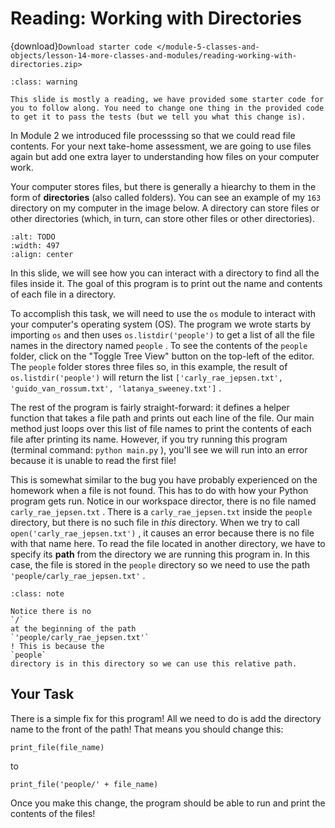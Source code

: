 # <i class="fas fa-laptop fa-fw"></i> Reading: Working with Directories

{download}`Download starter code </module-5-classes-and-objects/lesson-14-more-classes-and-modules/reading-working-with-directories.zip>`

```{admonition} Warning
:class: warning

This slide is mostly a reading, we have provided some starter code for you to follow along. You need to change one thing in the provided code to get it to pass the tests (but we tell you what this change is).

```

In Module 2 we introduced file processsing so that we could read file contents. For your next take-home assessment, we are going to use files again but add one extra layer to understanding how files on your computer work.

Your computer stores files, but there is generally a hiearchy to them in the form of **directories** (also called folders). You can see an example of my `163` directory on my computer in the image below. A directory can store files or other directories (which, in turn, can store other files or other directories).

```{image} https://static.us.edusercontent.com/files/JOLQ8IHbCrDyK9hj40s4Pk78
:alt: TODO
:width: 497
:align: center
```

In this slide, we will see how you can interact with a directory to find all the files inside it. The goal of this program is to print out the name and contents of each file in a directory.

To accomplish this task, we will need to use the `os` module to interact with your computer's operating system (OS). The program we wrote starts by importing `os` and then uses `os.listdir('people')` to get a list of all the file names in the directory named `people` . To see the contents of the `people` folder, click on the "Toggle Tree View" button on the top-left of the editor. The `people` folder stores three files so, in this example, the result of `os.listdir('people')` will return the list `['carly_rae_jepsen.txt', 'guido_van_rossum.txt', 'latanya_sweeney.txt']` .

The rest of the program is fairly straight-forward: it defines a helper function that takes a file path and prints out each line of the file. Our main method just loops over this list of file names to print the contents of each file after printing its name. However, if you try running this program (terminal command: `python main.py` ), you'll see we will run into an error because it is unable to read the first file!

This is somewhat similar to the bug you have probably experienced on the homework when a file is not found. This has to do with how your Python program gets run. Notice in our workspace director, there is no file named `carly_rae_jepsen.txt` . There is a `carly_rae_jepsen.txt` inside the `people` directory, but there is no such file in _this_ directory. When we try to call `open('carly_rae_jepsen.txt')` , it causes an error because there is no file with that name here. To read the file located in another directory, we have to specify its **path** from the directory we are running this program in. In this case, the file is stored in the `people` directory so we need to use the path `'people/carly_rae_jepsen.txt'` .

```{admonition} Note
:class: note

Notice there is no
`/`
at the beginning of the path
`'people/carly_rae_jepsen.txt'`
! This is because the
`people`
directory is in this directory so we can use this relative path.

```

## Your Task

There is a simple fix for this program! All we need to do is add the directory name to the front of the path! That means you should change this:

```text
print_file(file_name)

```

to

```text
print_file('people/' + file_name)

```

Once you make this change, the program should be able to run and print the contents of the files!
